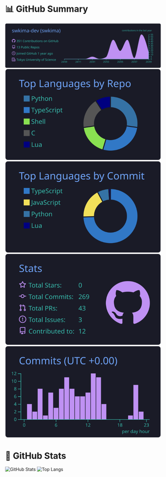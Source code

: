 <!--
**swkima-dev/swkima-dev** is a ✨ _special_ ✨ repository because its `README.md` (this file) appears on your GitHub profile.

Here are some ideas to get you started:

- 🔭 I’m currently working on ...
- 🌱 I’m currently learning ...
- 👯 I’m looking to collaborate on ...
- 🤔 I’m looking for help with ...
- 💬 Ask me about ...
- 📫 How to reach me: ...
- 😄 Pronouns: ...
- ⚡ Fun fact: ...
-->
# 📊 GitHub Summary

[![](https://raw.githubusercontent.com/swkima-dev/swkima-dev/main/profile-summary-card-output/tokyonight/0-profile-details.svg)](https://github.com/vn7n24fzkq/github-profile-summary-cards)
[![](https://raw.githubusercontent.com/swkima-dev/swkima-dev/main/profile-summary-card-output/tokyonight/1-repos-per-language.svg)](https://github.com/vn7n24fzkq/github-profile-summary-cards) [![](https://raw.githubusercontent.com/swkima-dev/swkima-dev/main/profile-summary-card-output/tokyonight/2-most-commit-language.svg)](https://github.com/vn7n24fzkq/github-profile-summary-cards)
[![](https://raw.githubusercontent.com/swkima-dev/swkima-dev/main/profile-summary-card-output/tokyonight/3-stats.svg)](https://github.com/vn7n24fzkq/github-profile-summary-cards) [![](https://raw.githubusercontent.com/swkima-dev/swkima-dev/main/profile-summary-card-output/tokyonight/4-productive-time.svg)](https://github.com/vn7n24fzkq/github-profile-summary-cards)

# 🪬 GitHub Stats

<p align="left"> 
  <img alt="GitHub Stats" height=200　width="61%" src="https://github-readme-stats-ebon-six-97.vercel.app/api?username=swkima-dev&theme=tokyonight&count_private=true&show_icons=true&hide_border=true" />
  <img alt="Top Langs" height=200　width="37%" src="https://github-readme-stats-ebon-six-97.vercel.app/api/top-langs/?username=swkima-dev&theme=tokyonight&layout=compact&langs_count=10&count_private=true&hide_border=true" />
</p>
